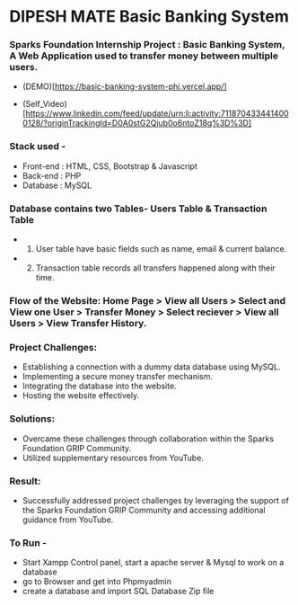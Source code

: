 # DIPESH MATE Basic Banking System
### Sparks Foundation Internship Project : Basic Banking System, A Web Application used to transfer money between multiple users.  

- (DEMO)[https://basic-banking-system-phi.vercel.app/]
  
- (Self_Video)[https://www.linkedin.com/feed/update/urn:li:activity:7118704334414000128/?originTrackingId=D0A0stG2Qjub0o6ntoZ18g%3D%3D]

### Stack used - 
- Front-end : HTML, CSS, Bootstrap & Javascript 
- Back-end : PHP 
- Database : MySQL   

### Database contains two Tables- Users Table & Transaction Table 
- 1. User table have basic fields such as name, email & current balance. 
- 2. Transaction table records all transfers happened along with their time.  

### Flow of the Website: Home Page > View all Users > Select and View one User > Transfer Money > Select reciever > View all Users > View Transfer History.

### Project Challenges:

- Establishing a connection with a dummy data database using MySQL.
- Implementing a secure money transfer mechanism.
- Integrating the database into the website.
- Hosting the website effectively.

### Solutions:

- Overcame these challenges through collaboration within the Sparks Foundation GRIP Community.
- Utilized supplementary resources from YouTube.

### Result:

- Successfully addressed project challenges by leveraging the support of the Sparks Foundation GRIP Community and accessing additional guidance from YouTube.

### To Run -
- Start Xampp Control panel, start a apache server & Mysql to work on a database
- go to Browser and get into Phpmyadmin
- create a database and import SQL Database Zip file
